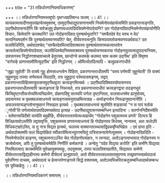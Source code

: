 +++
title = "31 तन्निर्धारणानियमाधिकरणम्"

+++
।। तन्निर्धारणानियमस्तद्दृष्टेः पृथग्ध्यप्रतिबन्धः फलम् ।। 41 ।। सत्यकामत्वादीनामुपसंहार्यत्वमुक्त्तम्, एवमुद्गीथाद्युपासनानामपि नियमेनोपसंहार्यत्वमिति प्रसङ्गात्सङ्गतिः, उद्गीथोपासनादीनि किं सर्वक्रतुषु प्रोक्षणावधातादिवन्नियमेनोपादेयानि? उत गोदोहनादिवदनियमेनोपसंहार्याणीति विचारः, किमेतानि क्रत्वथानि? उत गोदोहनादिवत् पुरुषार्थभूतानि? "यश्चैतदेवं वेद यश्च न वेद' सत्यनियमदर्शनं किं पुरुषार्थतामवगमयति? चेत्, वीर्यवत्तरत्वनुतिः किमपापश्लोकश्रवणवदर्थवादः? उत फलविधिरिति, अर्थवादश्चेत् "यश्चैतदेवमित्यादिवाक्यस्य पुरुषार्थतावगमकत्वाभावेन क्रत्वर्तत्वान्नियमेनोपादेयता, फलविधिश्चेदनियमवाक्यस्य पुरुषार्थत्वगमकतया गोदोहनतुल्यत्वादुपादनानियमः, उपासनस्य निर्द्धारणशब्दवाच्यत्वे हेतुरयम्, छान्दोग्ये कतमर्क् कतमत् साम कतम उद्गीथ' इति विमृश्य "वागेवर्क् प्राणस्सामौमित्युद्गीथ' इति निर्द्धारणम् । ओमित्योतदित्यादि - क्रतुप्रकरणाधीते

"जुह्वा जुहोती' ति वाक्ये गुहूः होमसाधनत्वेन विहिता, प्रकरणान्तराधीतमपि "यस्य पर्णमयी जुहूर्भवती' ति वाक्यं जुहूमनूद्य तस्याः पर्णमयत्वं विददाति, तत्र जुहूद्वारा पर्रमयत्वमङ्गम्, तद्वत् प्रकरणान्तरविहितमप्युपासनमुद्गीथद्वारा क्रत्वङ्गमित्यर्थः । उद्गीथादिविषयस्योपासनस्य प्रकरणान्तराधीतस्यापि क्रत्वङ्गत्वं हि निरूप्यते, तत्र प्रकरणान्तराधीतं क्रत्वङ्गद्वारा तदङ्गभूतं किंचिद्दृष्टान्तीकर्त्तव्यमित्यभिप्रायेण, प्रोक्षणादिषु सत्स्वपि पर्णता दृष्टान्तिता, फलसाधनमेव ह्यनुष्ठेयम्, उपासनस्य च पृथक्फलसाधनत्वे सत्यङ्गत्वमनुपपन्नमित्यत्राह - कर्माङ्गत्वेन निरूढानुष्ठानानीति । अफलस्याप्यङ्गत्वेनानुष्ठानं निरूह्यत इत्यर्थः । पृथक्फलसाधनत्वं श्रुतमिति शङ्कायां "न स पापं श्लोकं ृणोती'ति पर्णत्वार्थवादवदिदमप्यर्थवाद इत्याह - उदगीथाद्युपासनसम्बन्धिन इत्यादिना । वतर्गाननिर्देशस्येति - वर्तमानवन्निर्देशो यस्येति बहुव्रीहिः, वीर्यवत्तरत्वस्येत्यध्याहार्यम् "गोदोहनेन पशुकामस्य प्रणये' दित्यत्र हि विधिप्रत्ययोऽस्तीति तद्वयावृत्तिः, पशुकामस्य प्रणयनसाधनत्वं हि गोदोहनस्य विधेयम्, नान्यस्य, अतः फलेऽपि विधिकटाक्षोऽस्ति, स तु नात्र विद्यत इत्यर्थः, फलस्य वाक्यान्तरस्थत्वाद्विप्रकर्षृोप्यभिप्रेतः । एवं प्राप्त इति - अर्थवादोक्त्तमपि फलं विद्यापेक्षितं स्वीकार्यमित्यभ्युपगमयितुं रात्रिसत्रन्यायेनेत्युक्त्तम् । गोदोहनादिवदिति - नियमेनोपादेयं ह्यङ्गम्, पशुकामनाऽऽस्ति चेत् गोदोहनोपसंहारः, न त्वन्यदा, अतोऽङ्गत्वाभावात् गोदोहनस्य न क्रत्वेर्थत्वम्, अपि तु पुरुषार्थत्वमेवेति निर्णीतिं कर्मकाण्डे । अन्येतु "यदेव विद्यया करोति' इति कर्मणि विद्याया नियमितत्वात् क्रत्वर्थमिति पूर्वपक्षयुक्त्तमाहुः, तदयुक्त्तम्, तरपा फलातिशयप्रतीतेः, विद्यावतः कर्मणो वीर्यवत्तरत्वाद्विद्याहीनस्य कर्मणो वीर्यवत्वं ह्यनुज्ञायते, अतो वीर्यवत्तरत्वपलसत्तामुपगम्य तच्छ्रवणस्यार्थवादत्वं पूर्वपणिणा वाच्यम्, अर्थवादत्वं च हेत्वन्तरेणाङ्गत्वे सिद्धे वक्त्तव्यम्, अतोऽव्यभिचरितक्रतुसम्बन्धिपदार्थसम्बन्ध एव पूर्वपक्षहेतुः ।। 41 ।।

।। तन्निर्धारणानियमाधिकरणं समाप्तम् ।।


